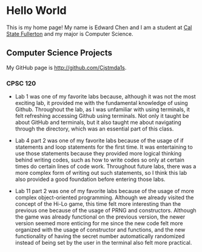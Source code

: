 # Hello World

This is my home page! My name is Edward Chen and I am a student at [Cal State Fullerton](http://www.fullerton.edu/) and my major is Computer Science.

## Computer Science Projects

My GitHub page is http://github.com/Cjstmda1s.

### CPSC 120

* Lab 1 was one of my favorite labs because, although it was not the most exciting lab, it provided me with the fundamental knowledge of using Github. Throughout the lab, as I was unfamiliar with using terminals, it felt refreshing accessing Github using terminals. Not only it taught be about GitHub and terminals, but it also taught me about navigating through the directory, which was an essential part of this class.

* Lab 4 part 2 was one of my favorite labs because of the usage of if statements and loop statements for the first time. It was entertaining to use those statements because they provided more logical thinking behind writing codes, such as how to write codes so only at certain times do certain lines of code work. Throughout future labs, there was a more complex form of writing out such statements, so I think this lab also provided a good foundation before entering those labs.

* Lab 11 part 2 was one of my favorite labs because of the usage of more complex object-oriented programming. Although we already visited the concept of the Hi-Lo game, this time felt more interesting than the previous one because of the usage of PRNG and constructors. Although the game was already functional on the previous version, the newer version seemed more enticing for me since the new code felt more organized with the usage of constructor and functions, and the new functionality of having the secret number automatically randomized instead of being set by the user in the terminal also felt more practical.